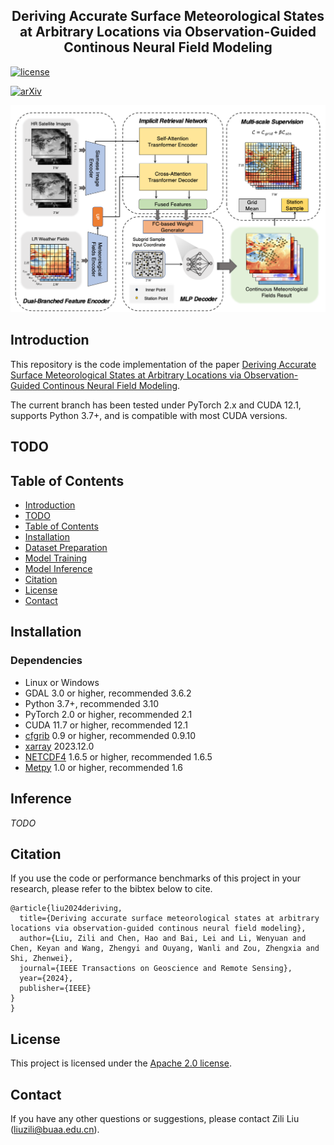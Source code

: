 <div align="center">
    <h2>
        Deriving Accurate Surface Meteorological States at Arbitrary Locations via Observation-Guided Continous Neural Field Modeling   
    </h2>
</div>



[![license](https://img.shields.io/badge/license-Apache--2.0-green)](LICENSE)

[![arXiv](https://img.shields.io/badge/arXiv-2401.11960-b31b1b.svg)](https://arxiv.org/abs/2401.11960)

<div align="center">
    <img src="hyperds.png" />
</div>

## Introduction

This repository is the code implementation of the paper [Deriving Accurate Surface Meteorological States at Arbitrary Locations via Observation-Guided Continous Neural Field Modeling](https://ieeexplore.ieee.org/abstract/document/10643214/).

The current branch has been tested under PyTorch 2.x and CUDA 12.1, supports Python 3.7+, and is compatible with most CUDA versions.

## TODO




## Table of Contents

- [Introduction](#Introduction)
- [TODO](#TODO)
- [Table of Contents](#Table-of-Contents)
- [Installation](#Installation)
- [Dataset Preparation](#Dataset-Preparation)
- [Model Training](#Model-Training)
- [Model Inference](#Inference)
- [Citation](#Citation)
- [License](#License)
- [Contact](#Contact)

## Installation

### Dependencies

- Linux or Windows
- GDAL 3.0 or higher, recommended 3.6.2
- Python 3.7+, recommended 3.10
- PyTorch 2.0 or higher, recommended 2.1
- CUDA 11.7 or higher, recommended 12.1
- [cfgrib](https://github.com/ecmwf/cfgrib) 0.9 or higher, recommended 0.9.10
- [xarray](https://docs.xarray.dev/en/latest/getting-started-guide/installing.html) 2023.12.0
- [NETCDF4](https://unidata.github.io/netcdf4-python/) 1.6.5 or higher, recommended 1.6.5
- [Metpy](https://unidata.github.io/MetPy/latest/userguide/installguide.html) 1.0 or higher, recommended 1.6
 

## Inference
_TODO_

## Citation

If you use the code or performance benchmarks of this project in your research, please refer to the bibtex below to cite.

```
@article{liu2024deriving,
  title={Deriving accurate surface meteorological states at arbitrary locations via observation-guided continous neural field modeling},
  author={Liu, Zili and Chen, Hao and Bai, Lei and Li, Wenyuan and Chen, Keyan and Wang, Zhengyi and Ouyang, Wanli and Zou, Zhengxia and Shi, Zhenwei},
  journal={IEEE Transactions on Geoscience and Remote Sensing},
  year={2024},
  publisher={IEEE}
}
}
```

## License

This project is licensed under the [Apache 2.0 license](LICENSE).

## Contact

If you have any other questions or suggestions, please contact Zili Liu ([liuzili@buaa.edu.cn](mailto:liuzili@buaa.edu.cn)).
